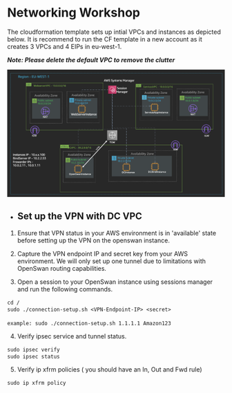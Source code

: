 # Networking Workshop

The cloudformation template sets up intial VPCs and instances as depicted below. It is recommend to run the CF template in a new account as it creates 3 VPCs and 4 EIPs in eu-west-1. 


_**Note: Please delete the default VPC to remove the clutter**_

![Initial Setup](/images/initial.png)

* ## **Set up the VPN with DC VPC**

1. Ensure that VPN status in your AWS environment is in 'available' state before setting up the VPN on the openswan instance.

2. Capture the VPN endpoint IP and secret key from your AWS environment. We will only set up one tunnel due to limitations with OpenSwan routing capabilities. 

3. Open a session to your OpenSwan instance using sessions manager and run the following commands.
```
cd / 
sudo ./connection-setup.sh <VPN-Endpoint-IP> <secret>

example: sudo ./connection-setup.sh 1.1.1.1 Amazon123
```

4. Verify ipsec service and tunnel status.
```
sudo ipsec verify
sudo ipsec status
```

5. Verify ip xfrm policies ( you should have an In, Out and Fwd rule)
```
sudo ip xfrm policy
```
